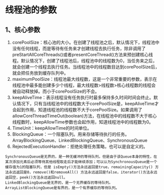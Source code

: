 # 线程池的参数

## 1、核心参数

1. corePoolSize：核心池的大小。在创建了线程池之后，默认情况下，线程池中没有任何线程，而是等待有任务来才创建线程去执行任务，除非调用了preStartAllCoreThreads\(\)或者presentCoreThread\(\)方法来预创建核心线程。默认情况下，创建了线程池后，线程池中的线程数为0，当任务来之后，就会创建一个线程去执行任务。当线程池中的线程数目达到corePoolSize后，就会把任务放到缓存队列中。
2. maximumPoolSize：线程池最大线程数，这是一个非常重要的参数，表示在线程池中最多能创建多少个线程，最大线程数&gt;线程数&gt;核心线程数的线程会被自动释放掉。而小于corePoolSize的不会。
3. keepAliveTime：表示线程没有任务执行时最多保持多久时间时间会终止。默认情况下，只有当线程池中的线程数大于corePoolSize是，keepAliveTime才会起到作用，知道线程池的线程数不大于corePoolSize。如果调用了allowCoreThreadTimeOut\(boolean\)方法，在线程池中的线程数不大于核心线程数时，keepAllowTime参数也会起作用，知道线程池中的线程数为0。
4. TimeUnit：keepAllowTime的时间单位。
5. BlockingQueue：一个阻塞队列。用来存储等待执行的任务。ArrayBlockingQueue、LinkedBlockingQueue、SynchronousQueue
6. RejectedExecutionHandler：拒绝处理任务策略，也可以是自定义的。

```text
SynchronousQueue是无界的，是一种无缓冲的等待队列，但是由于该Queue本身的特性，在某次添加元素后必须等待其他线程取走后才能继续添加；可以认为SynchronousQueue是一个缓存值为1的阻塞队列，但是 isEmpty()方法永远返回是true，remainingCapacity() 方法永远返回是0，remove()和removeAll() 方法永远返回是false，iterator()方法永远返回空，peek()方法永远返回null。
LinkedBlockingQueue是无界的，是一个无界缓存的等待队列。
ArrayListBlockingQueue是有界的，是一个有界缓存的等待队列。
```



